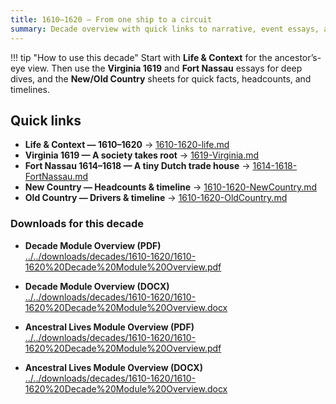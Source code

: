 ```yaml
---
title: 1610–1620 — From one ship to a circuit
summary: Decade overview with quick links to narrative, event essays, and context sheets.
---
```


!!! tip "How to use this decade"
    Start with **Life & Context** for the ancestor’s-eye view. Then use the **Virginia 1619** and **Fort Nassau** essays for deep dives, and the **New/Old Country** sheets for quick facts, headcounts, and timelines.

## Quick links

- **Life & Context — 1610–1620** → [1610-1620-life.md](./1610-1620-life.md)
- **Virginia 1619 — A society takes root** → [1619-Virginia.md](./1619-Virginia.md)
- **Fort Nassau 1614–1618 — A tiny Dutch trade house** → [1614-1618-FortNassau.md](./1614-1618-FortNassau.md)
- **New Country — Headcounts & timeline** → [1610-1620-NewCountry.md](./1610-1620-NewCountry.md)
- **Old Country — Drivers & timeline** → [1610-1620-OldCountry.md](./1610-1620-OldCountry.md)

### Downloads for this decade

- **Decade Module Overview (PDF)**  
  [../../downloads/decades/1610-1620/1610-1620%20Decade%20Module%20Overview.pdf](../../downloads/decades/1610-1620/1610-1620%20Decade%20Module%20Overview.pdf)

- **Decade Module Overview (DOCX)**  
  [../../downloads/decades/1610-1620/1610-1620%20Decade%20Module%20Overview.docx](../../downloads/decades/1610-1620/1610-1620%20Decade%20Module%20Overview.docx)
  
- **Ancestral Lives Module Overview (PDF)**  
  [../../downloads/decades/1610-1620/1610-1620%20Decade%20Module%20Overview.pdf](../../downloads/decades/1610-1620/1610-1620%20Ancestral%20Lives%20Overview.pdf)

- **Ancestral Lives Module Overview (DOCX)**  
  [../../downloads/decades/1610-1620/1610-1620%20Decade%20Module%20Overview.docx](../../downloads/decades/1610-1620/1610-1620%20Ancestral%20Lives%20Overview.docx)



